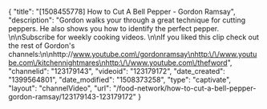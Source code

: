 {
    "title": "[1508455778] How to Cut A Bell Pepper - Gordon Ramsay",
    "description": "Gordon walks your through a great technique for cutting peppers. He also shows you how to identify the perfect pepper. \n\nSubscribe for weekly cooking videos. \n\nIf you liked this clip check out the rest of Gordon's channels:\n\nhttp:\/\/www.youtube.com\/gordonramsay\nhttp:\/\/www.youtube.com\/kitchennightmares\nhttp:\/\/www.youtube.com\/thefword",
    "channelid": "123179143",
    "videoid": "123179172",
    "date_created": "1399564801",
    "date_modified": "1508373258",
    "type": "captivate",
    "layout": "channelVideo",
    "url": "\/food-network\/how-to-cut-a-bell-pepper-gordon-ramsay\/123179143-123179172"
}
